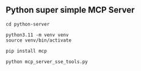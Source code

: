 ## Python super simple MCP Server


```
cd python-server
```

```
python3.11 -m venv venv
source venv/bin/activate
```

```
pip install mcp
```


```
python mcp_server_sse_tools.py
```

